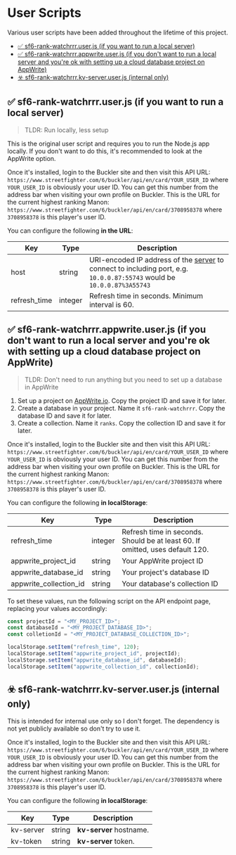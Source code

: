 # User Scripts

Various user scripts have been added throughout the lifetime of this project.

- [✅ sf6-rank-watchrrr.user.js (if you want to run a local server)](#-sf6-rank-watchrrruserjs-if-you-want-to-run-a-local-server)
- [✅ sf6-rank-watchrrr.appwrite.user.js (if you don't want to run a local server and you're ok with setting up a cloud database project on AppWrite)](#-sf6-rank-watchrrrappwriteuserjs-if-you-dont-want-to-run-a-local-server-and-youre-ok-with-setting-up-a-cloud-database-project-on-appwrite)
- [☣️ sf6-rank-watchrrr.kv-server.user.js (internal only)](#️-sf6-rank-watchrrrkv-serveruserjs-internal-only)

## ✅ sf6-rank-watchrrr.user.js (if you want to run a local server)

> TLDR: Run locally, less setup

This is the original user script and requires you to run the Node.js app locally. If you don't want to do this, it's recommended to look at the AppWrite option.

Once it's installed, login to the Buckler site and then visit this API URL: `https://www.streetfighter.com/6/buckler/api/en/card/YOUR_USER_ID` where `YOUR_USER_ID` is obviously your user ID. You can get this number from the address bar when visiting your own profile on Buckler. This is the URL for the current highest ranking Manon: `https://www.streetfighter.com/6/buckler/api/en/card/3708958378` where `3708958378` is this player's user ID.

You can configure the following **in the URL**:

| Key          | Type    | Description                                                                                                                       |
| ------------ | ------- | --------------------------------------------------------------------------------------------------------------------------------- |
| host         | string  | URI-encoded IP address of the [server](#server) to connect to including port, e.g. `10.0.0.87:55743` would be `10.0.0.87%3A55743` |
| refresh_time | integer | Refresh time in seconds. Minimum interval is 60.                                                                                  |

## ✅ sf6-rank-watchrrr.appwrite.user.js (if you don't want to run a local server and you're ok with setting up a cloud database project on AppWrite)

> TLDR: Don't need to run anything but you need to set up a database in AppWrite

1. Set up a project on [AppWrite.io](https://appwrite.io). Copy the project ID and save it for later.
2. Create a database in your project. Name it `sf6-rank-watchrrr`. Copy the database ID and save it for later.
3. Create a collection. Name it `ranks`. Copy the collection ID and save it for later.

Once it's installed, login to the Buckler site and then visit this API URL: `https://www.streetfighter.com/6/buckler/api/en/card/YOUR_USER_ID` where `YOUR_USER_ID` is obviously your user ID. You can get this number from the address bar when visiting your own profile on Buckler. This is the URL for the current highest ranking Manon: `https://www.streetfighter.com/6/buckler/api/en/card/3708958378` where `3708958378` is this player's user ID.

You can configure the following **in localStorage**:

| Key                    | Type    | Description                                                                   |
| ---------------------- | ------- | ----------------------------------------------------------------------------- |
| refresh_time           | integer | Refresh time in seconds. Should be at least 60. If omitted, uses default 120. |
| appwrite_project_id    | string  | Your AppWrite project ID                                                      |
| appwrite_database_id   | string  | Your project's database ID                                                    |
| appwrite_collection_id | string  | Your database's collection ID                                                 |

To set these values, run the following script on the API endpoint page, replacing your values accordingly:

```js
const projectId = "<MY_PROJECT_ID>";
const databaseId = "<MY_PROJECT_DATABASE_ID>";
const colletionId = "<MY_PROJECT_DATABASE_COLLECTION_ID>";

localStorage.setItem("refresh_time", 120);
localStorage.setItem("appwrite_project_id", projectId);
localStorage.setItem("appwrite_database_id", databaseId);
localStorage.setItem("appwrite_collection_id", collectionId);
```

## ☣️ sf6-rank-watchrrr.kv-server.user.js (internal only)

This is intended for internal use only so I don't forget. The dependency is not yet publicly available so don't try to use it.

Once it's installed, login to the Buckler site and then visit this API URL: `https://www.streetfighter.com/6/buckler/api/en/card/YOUR_USER_ID` where `YOUR_USER_ID` is obviously your user ID. You can get this number from the address bar when visiting your own profile on Buckler. This is the URL for the current highest ranking Manon: `https://www.streetfighter.com/6/buckler/api/en/card/3708958378` where `3708958378` is this player's user ID.

You can configure the following **in localStorage**:

| Key       | Type   | Description             |
| --------- | ------ | ----------------------- |
| kv-server | string | **kv-server** hostname. |
| kv-token  | string | **kv-server** token.    |
